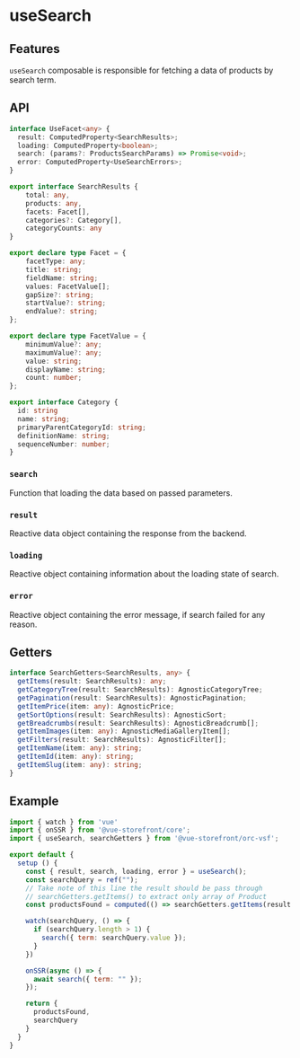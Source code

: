 # useSearch

## Features
`useSearch` composable is responsible for fetching a data of products by search term. 

## API
```typescript
interface UseFacet<any> {
  result: ComputedProperty<SearchResults>;
  loading: ComputedProperty<boolean>;
  search: (params?: ProductsSearchParams) => Promise<void>;
  error: ComputedProperty<UseSearchErrors>;
}

export interface SearchResults {
    total: any,
    products: any,
    facets: Facet[],
    categories?: Category[],
    categoryCounts: any
}

export declare type Facet = {
    facetType: any;
    title: string;
    fieldName: string;
    values: FacetValue[];
    gapSize?: string;
    startValue?: string;
    endValue?: string;
};

export declare type FacetValue = {
    minimumValue?: any;
    maximumValue?: any;
    value: string;
    displayName: string;
    count: number;
};

export interface Category {
  id: string
  name: string;
  primaryParentCategoryId: string;
  definitionName: string;
  sequenceNumber: number;
}
```

### `search`
Function that loading the data based on passed parameters. 

### `result`
Reactive data object containing the response from the backend.

### `loading`
Reactive object containing information about the loading state of search.

### `error`
Reactive object containing the error message, if search failed for any reason.

## Getters
````typescript
interface SearchGetters<SearchResults, any> {
  getItems(result: SearchResults): any;
  getCategoryTree(result: SearchResults): AgnosticCategoryTree;
  getPagination(result: SearchResults): AgnosticPagination;
  getItemPrice(item: any): AgnosticPrice;
  getSortOptions(result: SearchResults): AgnosticSort;
  getBreadcrumbs(result: SearchResults): AgnosticBreadcrumb[];
  getItemImages(item: any): AgnosticMediaGalleryItem[];
  getFilters(result: SearchResults): AgnosticFilter[];
  getItemName(item: any): string;
  getItemId(item: any): string;
  getItemSlug(item: any): string;
}
````
## Example

```javascript
import { watch } from 'vue'
import { onSSR } from '@vue-storefront/core';
import { useSearch, searchGetters } from '@vue-storefront/orc-vsf';

export default {
  setup () {
    const { result, search, loading, error } = useSearch();
    const searchQuery = ref("");
    // Take note of this line the result should be pass through 
    // searchGetters.getItems() to extract only array of Product
    const productsFound = computed(() => searchGetters.getItems(result.value));

    watch(searchQuery, () => {
      if (searchQuery.length > 1) {
        search({ term: searchQuery.value });
      }
    })

    onSSR(async () => {
      await search({ term: "" });
    });

    return {
      productsFound,
      searchQuery
    }
  }
}
```
